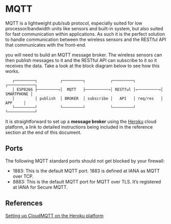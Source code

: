 
# MQTT

MQTT is a lightweight pub/sub protocol, especially suited for low processor/bandwidth units like sensors and built-in system, but also suited for fast communication within applications. As such it is the perfect solution to handle communication between the wireless sensors and the RESTful API that communicates with the front-end.

you will need to build an MQTT message broker. The wireless sensors can then publish messages to it and the RESTful API can subscribe to it so it receives the data. Take a look at the block diagram below to see how this works.
```
   ┌─────────┐          ┌─────────┐           ┌─────────┐           ┌────────────┐
   │ ESP8266 ├─────────→│  MQTT   ├──────────→│ RESTful │←─────────→│ SMARTPHONE │
   │         │ publish  │ BROKER  │ subscribe │   API   │ req/res   │    APP     │
   └─────────┘          └─────────┘           └─────────┘           └────────────┘
```
It is straightforward to set up a **message broker** using the [Heroku](https://www.heroku.com) cloud platform, a link to detailed instructions being included in the reference section at the end of this document.

## Ports

The following MQTT standard ports should not get blocked by your firewall:

- 1883: This is the default MQTT port. 1883 is defined at IANA as MQTT over TCP. 
- 8883: This is the default MQTT port for MQTT over TLS. It’s registered at IANA for Secure MQTT.

## References

[Setting up CloudMQTT on the Heroku platform](https://devcenter.heroku.com/articles/cloudmqtt)
